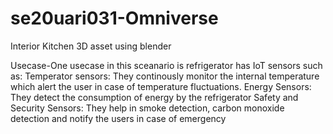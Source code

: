 # se20uari031-Omniverse
Interior Kitchen 3D asset using blender

Usecase-One usecase in this sceanario is refrigerator has IoT sensors such as:
Temperator sensors: They continously monitor the internal temperature which alert the user in case of temperature fluctuations.
Energy Sensors: They detect the consumption of energy by the refrigerator
Safety and Security Sensors: They help in smoke detection, carbon monoxide detection and notify the users in case of emergency
